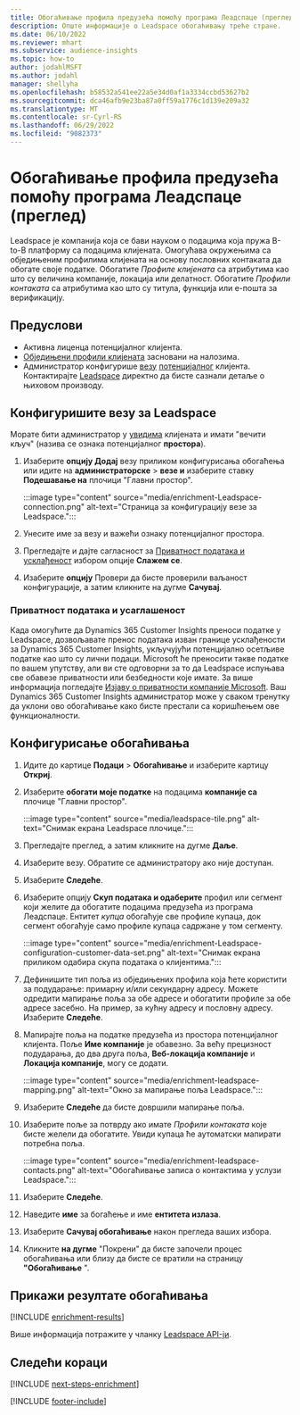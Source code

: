 ```yaml
---
title: Обогаћивање профила предузећа помоћу програма Леадспаце (преглед)
description: Опште информације о Leadspace обогаћивању треће стране.
ms.date: 06/10/2022
ms.reviewer: mhart
ms.subservice: audience-insights
ms.topic: how-to
author: jodahlMSFT
ms.author: jodahl
manager: shellyha
ms.openlocfilehash: b58532a541ee22a5e34d0af1a3334ccbd53627b2
ms.sourcegitcommit: dca46afb9e23ba87a0ff59a1776c1d139e209a32
ms.translationtype: MT
ms.contentlocale: sr-Cyrl-RS
ms.lasthandoff: 06/29/2022
ms.locfileid: "9082373"
---
```

# <a name="enrich-company-profiles-with-leadspace-preview"></a>Обогаћивање профила предузећа помоћу програма Леадспаце (преглед)

Leadspace је компанија која се бави науком о подацима која пружа B-to-B платформу са подацима клијената. Омогућава окружењима са обједињеним профилима клијената на основу пословних контаката да обогате своје податке. Обогатите *Профиле клијената* са атрибутима као што су величина компаније, локација или делатност. Обогатите *Профили контаката* са атрибутима као што су титула, функција или е-пошта за верификацију.

## <a name="prerequisites"></a>Предуслови

- Активна лиценца потенцијалног клијента.
- [Обједињени профили клијената](customer-profiles.md) засновани на налозима.
- Администратор конфигурише [везу](connections.md) [потенцијалног](#configure-the-connection-for-leadspace) клијента. Контактирајте [Leadspace](https://www.leadspace.com/leadspace-microsoft-dynamics-365/) директно да бисте сазнали детаље о њиховом производу.

## <a name="configure-the-connection-for-leadspace"></a>Конфигуришите везу за Leadspace

Морате бити администратор у [увидима](permissions.md#admin) клијената и имати "вечити кључ" (назива се ознака потенцијалног **простора**).

1. Изаберите **опцију Додај** везу приликом конфигурисања обогаћења или идите на **администраторске** > **везе и** изаберите ставку **Подешавање на** плочици "Главни простор".

   :::image type="content" source="media/enrichment-Leadspace-connection.png" alt-text="Страница за конфигурацију везе за Leadspace.":::

1. Унесите име за везу и важећи ознаку потенцијалног простора.

1. Прегледајте и дајте сагласност за [Приватност података и усклађеност](#data-privacy-and-compliance) избором опције **Слажем се**.

1. Изаберите **опцију** Провери да бисте проверили ваљаност конфигурације, а затим кликните на дугме **Сачувај**.

### <a name="data-privacy-and-compliance"></a>Приватност података и усаглашеност

Када омогућите да Dynamics 365 Customer Insights преноси податке у Leadspace, дозвољавате пренос података изван границе усклађености за Dynamics 365 Customer Insights, укључујући потенцијално осетљиве податке као што су лични подаци. Microsoft ће преносити такве податке по вашем упутству, али ви сте одговорни за то да Leadspace испуњава све обавезе приватности или безбедности које имате. За више информација погледајте [Изјаву о приватности компаније Microsoft](https://go.microsoft.com/fwlink/?linkid=396732).
Ваш Dynamics 365 Customer Insights администратор може у сваком тренутку да уклони ово обогаћивање како бисте престали са коришћењем ове функционалности.

## <a name="configure-the-enrichment"></a>Конфигурисање обогаћивања

1. Идите до картице **Подаци** > **Обогаћивање** и изаберите картицу **Откриј**.

1. Изаберите **обогати моје податке** на подацима **компаније са** плочице "Главни простор".

   :::image type="content" source="media/leadspace-tile.png" alt-text="Снимак екрана Leadspace плочице.":::

1. Прегледајте преглед, а затим кликните на дугме **Даље**.

1. Изаберите везу. Обратите се администратору ако није доступан.

1. Изаберите **Следеће**.

1. Изаберите опцију **Скуп података и одаберите** профил или сегмент који желите да обогатите подацима предузећа из програма Леадспаце. Ентитет *купца* обогаћује све профиле купаца, док сегмент обогаћује само профиле купаца садржане у том сегменту.

    :::image type="content" source="media/enrichment-Leadspace-configuration-customer-data-set.png" alt-text="Снимак екрана приликом одабира скупа података о клијентима.":::

1. Дефинишите тип поља из обједињених профила која ћете користити за подударање: примарну и/или секундарну адресу. Можете одредити мапирање поља за обе адресе и обогатити профиле за обе адресе засебно. На пример, за кућну адресу и пословну адресу. Изаберите **Следеће**.

1. Мапирајте поља на податке предузећа из простора потенцијалног клијента. Поље **Име компаније** је обавезно. За већу прецизност подударања, до два друга поља, **Веб-локација компаније** и **Локација компаније**, могу се додати.

   :::image type="content" source="media/enrichment-leadspace-mapping.png" alt-text="Окно за мапирање поља Leadspace.":::

1. Изаберите **Следеће** да бисте довршили мапирање поља.

1. Изаберите поље за потврду ако имате *Профили контаката* које бисте желели да обогатите. Увиди купаца ће аутоматски мапирати потребна поља.

   :::image type="content" source="media/enrichment-leadspace-contacts.png" alt-text="Обогаћивање записа о контактима у услузи Leadspace.":::

1. Изаберите **Следеће**.

1. Наведите **име** за богаћење и име **ентитета излаза**.

1. Изаберите **Сачувај обогаћивање** након прегледа ваших избора.

1. Кликните **на дугме** "Покрени" да бисте започели процес обогаћивања или близу да бисте се вратили на страницу **"Обогаћивање** ".

## <a name="view-enrichment-results"></a>Прикажи резултате обогаћивања

[!INCLUDE [enrichment-results](includes/enrichment-results.md)]

Више информација потражите у чланку [Leadspace API-ји](https://support.leadspace.com/hc/en-us/sections/201997649-API).

## <a name="next-steps"></a>Следећи кораци

[!INCLUDE [next-steps-enrichment](includes/next-steps-enrichment.md)]

[!INCLUDE [footer-include](includes/footer-banner.md)]
